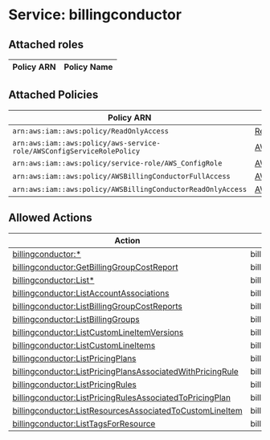 # Service: billingconductor

## Attached roles

| Policy ARN | Policy Name |
|------------|-------------|
## Attached Policies

| Policy ARN | Policy Name |
|------------|-------------|
| `arn:aws:iam::aws:policy/ReadOnlyAccess` | [ReadOnlyAccess](../policies.md#readonlyaccess) |
| `arn:aws:iam::aws:policy/aws-service-role/AWSConfigServiceRolePolicy` | [AWSConfigServiceRolePolicy](../policies.md#awsconfigservicerolepolicy) |
| `arn:aws:iam::aws:policy/service-role/AWS_ConfigRole` | [AWS_ConfigRole](../policies.md#aws_configrole) |
| `arn:aws:iam::aws:policy/AWSBillingConductorFullAccess` | [AWSBillingConductorFullAccess](../policies.md#awsbillingconductorfullaccess) |
| `arn:aws:iam::aws:policy/AWSBillingConductorReadOnlyAccess` | [AWSBillingConductorReadOnlyAccess](../policies.md#awsbillingconductorreadonlyaccess) |

## Allowed Actions

| Action | Service |
|--------|---------|
| [billingconductor:*](../actions.md#billingconductor:all) | billingconductor |
| [billingconductor:GetBillingGroupCostReport](../actions.md#billingconductor:getbillinggroupcostreport) | billingconductor |
| [billingconductor:List*](../actions.md#billingconductor:listall) | billingconductor |
| [billingconductor:ListAccountAssociations](../actions.md#billingconductor:listaccountassociations) | billingconductor |
| [billingconductor:ListBillingGroupCostReports](../actions.md#billingconductor:listbillinggroupcostreports) | billingconductor |
| [billingconductor:ListBillingGroups](../actions.md#billingconductor:listbillinggroups) | billingconductor |
| [billingconductor:ListCustomLineItemVersions](../actions.md#billingconductor:listcustomlineitemversions) | billingconductor |
| [billingconductor:ListCustomLineItems](../actions.md#billingconductor:listcustomlineitems) | billingconductor |
| [billingconductor:ListPricingPlans](../actions.md#billingconductor:listpricingplans) | billingconductor |
| [billingconductor:ListPricingPlansAssociatedWithPricingRule](../actions.md#billingconductor:listpricingplansassociatedwithpricingrule) | billingconductor |
| [billingconductor:ListPricingRules](../actions.md#billingconductor:listpricingrules) | billingconductor |
| [billingconductor:ListPricingRulesAssociatedToPricingPlan](../actions.md#billingconductor:listpricingrulesassociatedtopricingplan) | billingconductor |
| [billingconductor:ListResourcesAssociatedToCustomLineItem](../actions.md#billingconductor:listresourcesassociatedtocustomlineitem) | billingconductor |
| [billingconductor:ListTagsForResource](../actions.md#billingconductor:listtagsforresource) | billingconductor |